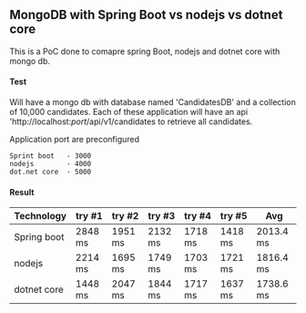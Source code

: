 ## MongoDB with Spring Boot vs nodejs vs dotnet core

This is a PoC done to comapre spring Boot, nodejs and dotnet core with mongo db.

#### Test

Will have a mongo db with database named 'CandidatesDB' and a collection of 10,000 candidates. Each of these application will have an api 'http://localhost:*port*/api/v1/candidates to retrieve all candidates.

Application port are preconfigured 

    Sprint boot   - 3000
    nodejs        - 4000
    dot.net core  - 5000

#### Result

| Technology    | try #1   |  try #2   | try #3   | try #4   | try #5   | Avg       |
| ------------- |----------| ----------|----------|----------|----------|-----------|
| Spring boot   | 2848 ms  |  1951 ms  | 2132 ms  | 1718 ms  | 1418 ms  | 2013.4 ms |
| nodejs        | 2214 ms  |  1695 ms  | 1749 ms  | 1703 ms  | 1721 ms  | 1816.4 ms |
| dotnet core   | 1448 ms  |  2047 ms  | 1844 ms  | 1717 ms  | 1637 ms  | 1738.6 ms |
